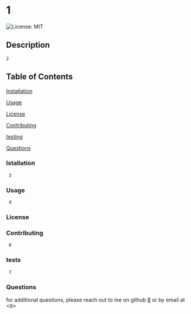  # 1
  ![License: MIT](https://img.shields.io/badge/License-MIT-yellow.svg)
## Description
    2
## Table of Contents
[Installation](#installation)

[Usage](#usage)

[License](#License)

[Contributing](#Contributing)

[testing](#tests)

[Questions](#Questions)
### Istallation
     3
### Usage
     4
### License
     
### Contributing
     6
### tests
     7
### Questions
for additional questions, please reach out to me on github
[8](https://github.com/8)
    or by email at
<9>
     